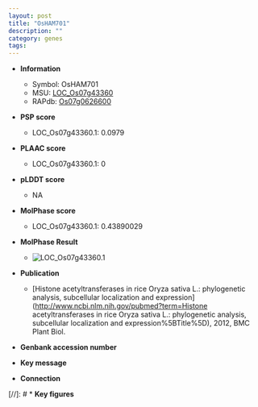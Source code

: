 ```yaml
---
layout: post
title: "OsHAM701"
description: ""
category: genes
tags: 
---
```


* **Information**  
    + Symbol: OsHAM701  
    + MSU: [LOC_Os07g43360](http://rice.plantbiology.msu.edu/cgi-bin/ORF_infopage.cgi?orf=LOC_Os07g43360)  
    + RAPdb: [Os07g0626600](http://rapdb.dna.affrc.go.jp/viewer/gbrowse_details/irgsp1?name=Os07g0626600)  

* **PSP score**  
    + LOC_Os07g43360.1: 0.0979 

* **PLAAC score**  
    + LOC_Os07g43360.1: 0 

* **pLDDT score**
    + NA


* **MolPhase score**
    + LOC_Os07g43360.1: 0.43890029

* **MolPhase Result**
    + ![LOC_Os07g43360.1](https://304243504.github.io/Pictures/LOC_Os07g/LOC_Os07g43360.1.png)

* **Publication**  
    + [Histone acetyltransferases in rice Oryza sativa L.: phylogenetic analysis, subcellular localization and expression](http://www.ncbi.nlm.nih.gov/pubmed?term=Histone acetyltransferases in rice Oryza sativa L.: phylogenetic analysis, subcellular localization and expression%5BTitle%5D), 2012, BMC Plant Biol.

* **Genbank accession number**  

* **Key message**  

* **Connection**  

[//]: # * **Key figures**  


